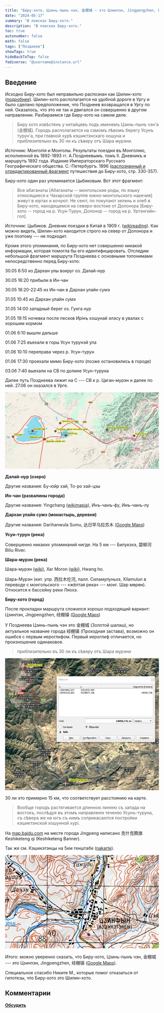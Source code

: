 ```yaml
---
title: "Биру-хото, Цзинь-пынъ чэн, 金棚城 — это Цзинпэн, Jingpengzhen, 经棚镇 "
date: "2024-05-17"
summary: "В поисках Биру-хото."
description: "В поисках Биру-хото."
toc: true
autonumber: false
math: false
tags: ["Позднеев"]
showTags: true
hideBackToTop: false
fediverse: "@username@instance.url"
---
```


## Введение

Исходно Биру-хото был неправильно распознан как Шилин-хото ([подробнее](/notes/pozdneev-mongolia/)). Шилин-хото располагается на удобной дороге в Ургу и было сделано предположение, что Позднеев возвращался в Ургу по ней. Оказалось, что это не так и двигался он совершенно в другом направлении. Разбираемся где Биру-хото на самом деле.

> Биру хото извѣстенъ у китайцевъ подъ именемъ Цзинь-пынъ чэн'а (金棚城). Городъ располагается на самомъ лѣвомъ берегу Усунъ турун'а, при главной хурѣ кэшиктэнскаго хошуна и приблизительно въ 30 ли къ сѣверу отъ Шара мурэни.

Источник: Монголiя и Монголы. Результаты поездки въ Монголию, исполненной въ 1892-1893 гг. А.Позднеевымъ. томъ II. Дневникъ и маршрутъ 1892 года. Издание Императорскаго Русскаго Географическаго общества. С.-Петербургъ. 1896 ([распознанный и отредактированный фрагмент](https://docs.google.com/document/d/11YWPiQ_rjlXhhSzx4Phw0C0Kd4ROE9SD/edit) путешествия до Биру-хото, стр. 330-357).

Биру-хото один раз упоминается Цыбиковым. Вот этот фрагмент:

> Все абаганаты \[Абаганаты -- монгольские роды, по языку относящиеся к Чахарской группе южно-монгольского наречия\] живут в юртах и кочуют. Не сеют, по покупают зелень и хлеб в Биру-хото, находящемся на северо-востоке от Долоноpa \[Биру-хото -- город на р. Усун-Турун, Долонор -- город на р. Уртэнгийн-гол\].

Источник: Цыбиков. Дневник поездки в Китай в 1909 г. ([wikireading](https://document.wikireading.ru/7249)). Как можно видеть, Шилин-хото находится строго на север от Долонора и уже поэтому --- не подходит.

Кроме этого упоминания, по Биру-хото нет совершенно никакой информации, которая помогла бы его идентифицировать. Отследим небольшой фрагмент маршрута Позднеева с основными топонимами непосредственно перед Биру-хото:

30.05 6:50 из Дархан улы вокруг оз. Далай-нур

30.05 16:20 прибыли в Ин-чан

30.05 18:20-22:45 из Ин-чан в Дархан улайн сумэ

31.05 10:45 из Дархан улайн сумэ

31.05 14:00 западный берег оз. Гунга нур

31.05 19:15 ночевка после песков Ирінъ хошунай элэсу в увалах с хорошим кормом

01.06 6:10 вышли дальше

01.06 7:25 въехали в горы Усун турунэй ула

01.06 10:10 переправа через р. Усун-турун

01.06 17:30 проехали мимо Биру-хото (позже остановились в городе)

03.06 7:40 выехали на СВ по долине Усун-туруна

Далее путь Позднеева лежит на С --- СВ к р. Цаган-мурэн и далее по ней. 27.06 он оказался в Урге.

![pozdneev-map.png](pozdneev-map.png)

**Далай-нур (озеро)**

Другие названия: Бу-юйр хай, То-ро хай-цзы

**Ин-чан (развалины города)**

Другие названия: Yingchang ([wikimapia](http://wikimapia.org/19869880/Ruins-of-Yingchang)), Инъ-чанъ-фу, Инъ-чанъ-лу

**Дархан улайн сумэ (монастырь, деревня)**

Другие названия: Darihanwula Sumu, 达日罕乌拉苏木 ([Google Maps](https://www.google.com/maps/place/Darihanwula+Sumu,+Hexigten+Banner,+Chifeng,+Inner+Mongolia,+China,+025371/@43.2394496,116.7347759,15z/data=!3m1!4b1!4m15!1m8!3m7!1s0x5e1b1a4e5312a6db:0x17b6f4592c150b93!2sJingpengzhen,+Hexigten+Banner,+Chifeng,+Inner+Mongolia,+China,+025350!3b1!8m2!3d43.25862!4d117.54157!16s%2Fg%2F1hbpx54tr!3m5!1s0x5e04b5d361c85edf:0x54ee836c4aab2723!8m2!3d43.239435!4d116.7450971!16s%2Fg%2F1xy2rn7t?entry=ttu))

**Усун-турун (река)**

Совершенно никаких упоминаний нигде. На 5 км --- Билукэхэ, 碧柳河 Biliu River.

**Шара-мурэн (река)**

Шара-мурэн ([wiki](https://ru.wikipedia.org/wiki/%D0%A8%D0%B0%D1%80%D0%B0-%D0%9C%D1%83%D1%80%D1%8D%D0%BD)), Xar Moron ([wiki](https://en.wikipedia.org/wiki/Xar_Moron_River)), Hwang ho.

Шара-Мурэн (кит. упр. 西拉木伦河, палл. Силамулуньхэ, Xilamulun в переводе с монгольского --- «жёлтая река» --- монг. Шар мөрөн). Относится к бассейну реки Ляохэ.

**Биру-хото (город)**

После прокладки маршрута сложился хорошо подходящий вариант: Цзинпэн, Jingpengzhen, 经棚镇 ([Google Maps](https://www.google.com/maps/place/Jingpengzhen,+Hexigten+Banner,+Chifeng,+Inner+Mongolia,+China,+025350/@43.2586347,117.5312488,15z/data=!3m1!4b1!4m6!3m5!1s0x5e1b1a4e5312a6db:0x17b6f4592c150b93!8m2!3d43.25862!4d117.54157!16s%2Fg%2F1hbpx54tr?entry=ttu))

У Позднеева Цзинь-пынъ чэн это 金棚城 (Золотой шалаш), но актуальное название города 经棚镇 (Проходная застава), возможно он ошибся с первым иероглифом. Первый иероглиф отличается, но произношение одинаковое.

> приблизительно въ 30 ли къ сѣверу отъ Шара мурэни

![gsat.png](gsat.png "Расстояние между Биру-хото и Шара-мурэн.")

30 ли это примерно 15 км, что соответствует расстоянию на карте.

> Вообще городъ растягивается длинною линіею съ запада на востокъ, послѣдуя въ этомъ направленіи теченію Усунъ-туруна, съ сѣвера же на югъ съ нимъ соприкасаются постройки кэшиктэнской хошунной хурі.

На [map.baidu.com](https://map.baidu.com/search/%E5%85%8B%E4%BB%80%E5%85%8B%E8%85%BE%E6%97%97/@13091565.797305912,5320935.938047259,12.84z?querytype=s&da_src=shareurl&wd=%E5%85%8B%E4%BB%80%E5%85%8B%E8%85%BE%E6%97%97&c=65531&src=0&wd2=%E8%B5%A4%E5%B3%B0%E5%B8%82%E5%85%8B%E4%BB%80%E5%85%8B%E8%85%BE%E6%97%97&pn=0&sug=1&l=12&b=(4128160.25,7443354.89;4247008.25,7505242.89)&from=webmap&biz_forward=%7B%22scaler%22:1,%22styles%22:%22pl%22%7D&sug_forward=a2c8cd15b6cba6dc4e2fdfea&device_ratio=1) на месте города Jingpeng написано 克什克腾旗 Keshiketeng qi (Keshiketeng Banner).

Так же см. Кэшикэтэнцы на 5км генштабе ([nakarte](https://nakarte.me/#m=13/43.24614/117.55706&l=T/W)).

![jingpengzhen.png](jingpengzhen.png "Биру-хото на 5км генштабовских картах.")

Итого: можно уверенно сказать, что Биру-хото, Цзинь-пынъ чэн, 金棚城 --- это Цзинпэн, Jingpengzhen, 经棚镇 ([Google Maps](https://www.google.com/maps/place/Jingpengzhen,+Hexigten+Banner,+Chifeng,+Inner+Mongolia,+China,+025350/@43.2586347,117.5312488,15z/data=!3m1!4b1!4m6!3m5!1s0x5e1b1a4e5312a6db:0x17b6f4592c150b93!8m2!3d43.25862!4d117.54157!16s%2Fg%2F1hbpx54tr?entry=ttu)).

Специальное спасибо Никите М., которые помог отказаться от гипотезы, что Биру-хото это Шилин-хото.

## Комментарии

[**Обсудить**](https://t.me/answer42geo/13)
